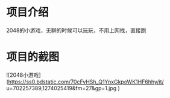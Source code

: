 # 项目介绍
2048的小游戏，无聊的时候可以玩玩，不用上网找，直接跑
# 项目的截图
![2048小游戏](https://ss0.bdstatic.com/70cFvHSh_Q1YnxGkpoWK1HF6hhy/it/
u=702257389,1274025419&fm=27&gp=1.jpg )
